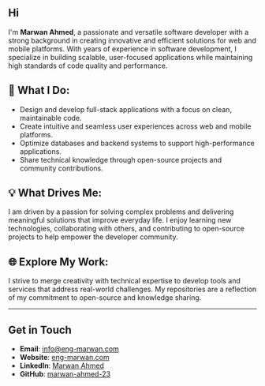 ## Hi

I'm **Marwan Ahmed**, a passionate and versatile software developer with a strong background in creating innovative and efficient solutions for web and mobile platforms. With years of experience in software development, I specialize in building scalable, user-focused applications while maintaining high standards of code quality and performance.

## 🌟 What I Do:
- Design and develop full-stack applications with a focus on clean, maintainable code.
- Create intuitive and seamless user experiences across web and mobile platforms.
- Optimize databases and backend systems to support high-performance applications.
- Share technical knowledge through open-source projects and community contributions.

## 💡 What Drives Me:
I am driven by a passion for solving complex problems and delivering meaningful solutions that improve everyday life. I enjoy learning new technologies, collaborating with others, and contributing to open-source projects to help empower the developer community.

## 🌐 Explore My Work:
I strive to merge creativity with technical expertise to develop tools and services that address real-world challenges. My repositories are a reflection of my commitment to open-source and knowledge sharing.

---

## Get in Touch
- **Email**: info@eng-marwan.com
- **Website**: [eng-marwan.com](https://eng-marwan.com)
- **LinkedIn**: [Marwan Ahmed](https://www.linkedin.com/in/marwan-ah)
- **GitHub**: [marwan-ahmed-23](https://github.com/marwan-ahmed-23)

